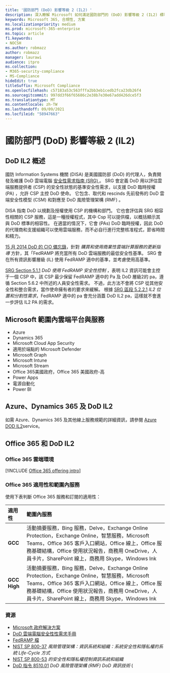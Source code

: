```yaml
---
title: '國防部門 (DoD) 影響等級 2 (IL2) '
description: 深入瞭解 Microsoft 如何滿足國防部門的 (DoD) 影響等級 2 (IL2) 標準。
keywords: Microsoft 365, 合規性, 方案
ms.localizationpriority: medium
ms.prod: microsoft-365-enterprise
ms.topic: article
f1.keywords:
- NOCSH
ms.author: robmazz
author: robmazz
manager: laurawi
audience: itpro
ms.collection:
- M365-security-compliance
- MS-Compliance
hideEdit: true
titleSuffix: Microsoft Compliance
ms.openlocfilehash: c57183a53c563fffa2bb3eb1cedb2fca23db26f4
ms.sourcegitcommit: 997dd3f66f65686c2e38b7e30e67add426dce5f3
ms.translationtype: MT
ms.contentlocale: zh-TW
ms.lasthandoff: 09/09/2021
ms.locfileid: "58947663"
---
```

# <a name="department-of-defense-dod-impact-level-2-il2"></a>國防部門 (DoD) 影響等級 2 (IL2) 

## <a name="dod-il2-overview"></a>DoD IL2 概述

國防 Information Systems 機關 (DISA) 是美國國防部 (DoD) 的代理人，負責開發及維護 DoD 雲端電腦 [安全性需求指南 (SRG) ](https://dl.dod.cyber.mil/wp-content/uploads/cloud/SRG/index.html)。 SRG 會定義 DoD 用以評估雲端服務提供者 (CSP) 的安全性狀態的基準安全性需求，以支援 DoD 臨時授權 (PA) ，允許 CSP 主控 DoD 使命。 它包含、取代和 rescinds 先前發佈的 DoD 雲端安全性模型 (CSM) 和對應至 DoD 風險管理架構 (RMF) 。

DISA 指南 DoD 以規劃及授權使用 CSP 的機構和部門。 它也會評估與 SRG 相容性相關的 CSP 服務，這是一種授權程式，其中 Csp 可以提供檔，以概括顯示其與 DoD 標準的相容性。 在適當的情況下，它會 (PAs) DoD 臨時授權，因此 DoD 的代理商和支援組織可以使用雲端服務，而不必自行進行完整核准程式，節省時間和精力。

[15 月 2014 DoD 的 CIO 備忘錄](https://www.esi.mil/contentview.aspx?id=585)，針對 *購買和使用商業性雲端計算服務的更新指導* 方針，其「FedRAMP 將充當所有 DoD 雲端服務的最低安全性基準。 SRG 會在所有資訊影響層級 (IL) 使用 FedRAMP 適中的基準，並考慮使用高基準。

[SRG Section 5.1.1](https://dl.dod.cyber.mil/wp-content/uploads/cloud/SRG/index.html#5SECURITYREQUIREMENTS) *DoD 使用 FedRAMP 安全性控制* ，表明 IL2 資訊可能會主控于一個 CSP 中，該 CSP 最少保留 FedRAMP 適中的 Pa 及 DoD 層級2的 pa，遵循 Section 5.6.2 中所述的人員安全性需求。 不過，此方法不會將 CSP 從其他安全性和整合需求，當作使命擁有者的要求來緩解。 根據 [SRG 區段 5.2.2.1](https://dl.dod.cyber.mil/wp-content/uploads/cloud/SRG/index.html#5.2LegalConsiderations) *IL2 位置和分割性需求*，FedRAMP 適中的 pa 會充分涵蓋 DoD IL2 pa，這樣就不會進一步評估 IL2 PA 的需求。

## <a name="microsoft-in-scope-cloud-platforms--services"></a>Microsoft 範圍內雲端平台與服務

- Azure
- Dynamics 365
- Microsoft Cloud App Security
- 適用於端點的 Microsoft Defender
- Microsoft Graph
- Microsoft Intune
- Microsoft Stream
- Office 365美國政府，Office 365 美國政府-高
- Power Apps
- 電源自動化
- Power BI

## <a name="azure-dynamics-365-and-dod-il2"></a>Azure、Dynamics 365 及 DoD IL2

如需 Azure、Dynamics 365 及其他線上服務規範的詳細資訊，請參閱 [Azure DOD IL2](/azure/compliance/offerings/offering-dod-il2)service。

## <a name="office-365-and-dod-il2"></a>Office 365 和 DoD IL2

### <a name="office-365-cloud-environments"></a>Office 365 雲端環境

[!INCLUDE [Office 365 offering intro](../includes/o365-offering-introduction.md)]

### <a name="office-365-applicability-and-in-scope-services"></a>Office 365 適用性和範圍內服務

使用下表判斷 Office 365 服務和訂閱的適用性：

| **適用性** | **範圍內服務** |
|:------------------|:----------------------|
| **GCC** | 活動摘要服務，Bing 服務，Delve，Exchange Online Protection，Exchange Online，智慧服務，Microsoft Teams，Office 365 客戶入口網站，Office 線上，Office 服務基礎結構，Office 使用狀況報告，商務用 OneDrive，人員卡片，SharePoint 線上，商務用 Skype，Windows Ink |
| **GCC High** | 活動摘要服務，Bing 服務，Delve，Exchange Online Protection，Exchange Online，智慧服務，Microsoft Teams，Office 365 客戶入口網站，Office 線上，Office 服務基礎結構，Office 使用狀況報告，商務用 OneDrive，人員卡片，SharePoint 線上，商務用 Skype，Windows Ink |

### <a name="resources"></a>資源

- [Microsoft 政府解決方案](https://www.microsoft.com/enterprise/government)
- [DoD 雲端電腦安全性性需求手冊](https://dl.dod.cyber.mil/wp-content/uploads/cloud/SRG/index.html)
- [FedRAMP 檔](https://www.fedramp.gov/documents/)
- [NIST SP 800-37](https://csrc.nist.gov/publications/detail/sp/800-37/rev-2/final) *風險管理架構：資訊系統和組織：系統安全性和隱私權的系統 Life-Cycle 方式*
- [NIST SP 800-53](https://csrc.nist.gov/Projects/risk-management/sp800-53-controls/release-search#!/800-53) *的安全性和隱私權控制資訊系統和組織*
- [DoD 指令 8510.01](https://www.esd.whs.mil/Portals/54/Documents/DD/issuances/dodi/851001p.pdf) *DoD 風險管理架構 (RMF) DoD 資訊技術* (
